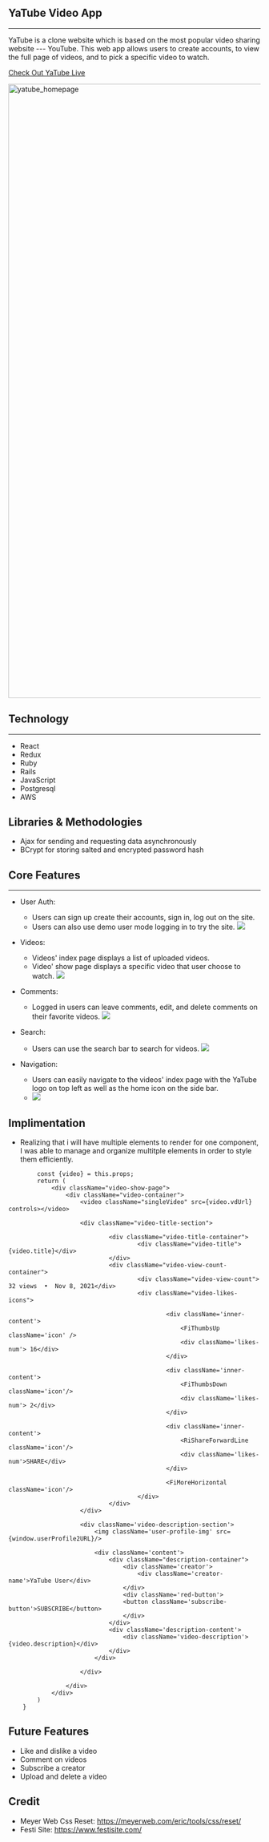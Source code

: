 ## YaTube Video App

---

YaTube is a clone website which is based on the most popular video sharing website --- YouTube. This web app allows users to create accounts, to view the full page of videos, and to pick a specific video to watch.

[Check Out YaTube Live](https://yatube-video-app.herokuapp.com/#/videos)

<!-- <img width="1920" alt="main_page" src="/app/assets/images/video_index.png"> -->

<img width="1226" alt="yatube_homepage" src="https://user-images.githubusercontent.com/75951481/165418678-477b19f4-d89f-4e28-bd13-3b3d0d5538d9.png">


## Technology

---

- React
- Redux
- Ruby
- Rails
- JavaScript
- Postgresql
- AWS

## Libraries & Methodologies

- Ajax for sending and requesting data asynchronously
- BCrypt for storing salted and encrypted password hash

## Core Features 

---

- User Auth:
  - Users can sign up create their accounts, sign in, log out on the site.
  - Users can also use demo user mode logging in to try the site.
 ![](https://yatube-seeds.s3.amazonaws.com/login.gif)

- Videos:  
  - Videos' index page displays a list of uploaded videos.
  - Video' show page displays a specific video that user choose to watch.
![](/app/assets/images/video_showpage.png)

- Comments:
  - Logged in users can leave comments, edit, and delete comments on their favorite videos.
  ![](/app/assets/images/comment.png)
  
- Search:
  - Users can use the search bar to search for videos.
  ![](/app/assets/images/searchbar.png) 

- Navigation:
  - Users can easily navigate to the videos' index page with the YaTube logo on top left as well as the home icon on the side bar. 
  - ![](/app/assets/images/sidebar.png)

## Implimentation

- Realizing that i will have multiple elements to render for one component, I was able to manage and organize multitple elements in order to style them efficiently. 
```render(){
        const {video} = this.props;
        return (
            <div className="video-show-page">
                <div className="video-container">
                    <video className="singleVideo" src={video.vdUrl} controls></video>

                    <div className="video-title-section">

                            <div className="video-title-container">
                                    <div className="video-title">{video.title}</div>
                            </div>
                            <div className="video-view-count-container">
                                    <div className="video-view-count"> 32 views  •  Nov 8, 2021</div>
                                    <div className="video-likes-icons">

                                            <div className='inner-content'>
                                                <FiThumbsUp className='icon' /> 
                                                <div className='likes-num'> 16</div>
                                            </div>

                                            <div className='inner-content'>
                                                <FiThumbsDown className='icon'/>
                                                <div className='likes-num'> 2</div>
                                            </div>

                                            <div className='inner-content'>
                                                <RiShareForwardLine className='icon'/>
                                                <div className='likes-num'>SHARE</div>
                                            </div>

                                            <FiMoreHorizontal className='icon'/>                                    
                                    </div>
                            </div>
                    </div>

                    <div className='video-description-section'>
                        <img className='user-profile-img' src={window.userProfile2URL}/>

                        <div className='content'>
                            <div className="description-container">
                                <div className='creator'>
                                    <div className='creator-name'>YaTube User</div>
                                </div>
                                <div className='red-button'>
                                <button className='subscribe-button'>SUBSCRIBE</button>
                                </div>
                            </div>
                            <div className='description-content'>
                                <div className='video-description'>{video.description}</div>
                            </div>
                        </div>

                    </div>

                </div>
            </div>
        )
    }
```
    
## Future Features

- Like and dislike a video
- Comment on videos
- Subscribe a creator
- Upload and delete a video

## Credit
- Meyer Web Css Reset: https://meyerweb.com/eric/tools/css/reset/
- Festi Site: https://www.festisite.com/
